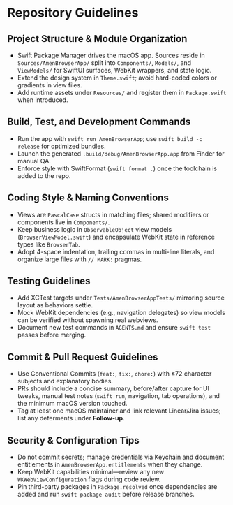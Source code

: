 # Repository Guidelines

## Project Structure & Module Organization
- Swift Package Manager drives the macOS app. Sources reside in `Sources/AmenBrowserApp/` split into `Components/`, `Models/`, and `ViewModels/` for SwiftUI surfaces, WebKit wrappers, and state logic.
- Extend the design system in `Theme.swift`; avoid hard-coded colors or gradients in view files.
- Add runtime assets under `Resources/` and register them in `Package.swift` when introduced.

## Build, Test, and Development Commands
- Run the app with `swift run AmenBrowserApp`; use `swift build -c release` for optimized bundles.
- Launch the generated `.build/debug/AmenBrowserApp.app` from Finder for manual QA.
- Enforce style with SwiftFormat (`swift format .`) once the toolchain is added to the repo.

## Coding Style & Naming Conventions
- Views are `PascalCase` structs in matching files; shared modifiers or components live in `Components/`.
- Keep business logic in `ObservableObject` view models (`BrowserViewModel.swift`) and encapsulate WebKit state in reference types like `BrowserTab`.
- Adopt 4-space indentation, trailing commas in multi-line literals, and organize large files with `// MARK:` pragmas.

## Testing Guidelines
- Add XCTest targets under `Tests/AmenBrowserAppTests/` mirroring source layout as behaviors settle.
- Mock WebKit dependencies (e.g., navigation delegates) so view models can be verified without spawning real webviews.
- Document new test commands in `AGENTS.md` and ensure `swift test` passes before merging.

## Commit & Pull Request Guidelines
- Use Conventional Commits (`feat:`, `fix:`, `chore:`) with ≤72 character subjects and explanatory bodies.
- PRs should include a concise summary, before/after capture for UI tweaks, manual test notes (`swift run`, navigation, tab operations), and the minimum macOS version touched.
- Tag at least one macOS maintainer and link relevant Linear/Jira issues; list any deferments under **Follow-up**.

## Security & Configuration Tips
- Do not commit secrets; manage credentials via Keychain and document entitlements in `AmenBrowserApp.entitlements` when they change.
- Keep WebKit capabilities minimal—review any new `WKWebViewConfiguration` flags during code review.
- Pin third-party packages in `Package.resolved` once dependencies are added and run `swift package audit` before release branches.
